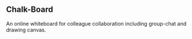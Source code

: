 ## Chalk-Board
An online whiteboard for colleague collaboration including group-chat and drawing canvas.
